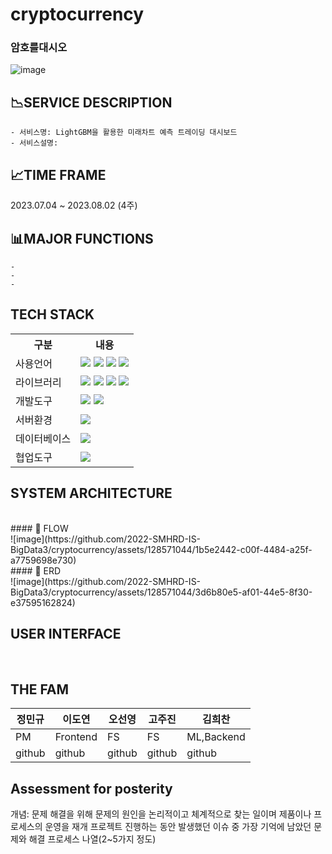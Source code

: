 # **cryptocurrency**
### 암호를대시오
![image](https://github.com/2022-SMHRD-IS-BigData3/cryptocurrency/assets/128571044/321bef90-6a00-44b1-8ca2-332ea52da0df)



## 📉SERVICE DESCRIPTION

    - 서비스명: LightGBM을 활용한 미래차트 예측 트레이딩 대시보드
    - 서비스설명: 

## 📈TIME FRAME
2023.07.04 ~ 2023.08.02 (4주)

## 📊MAJOR FUNCTIONS
    - 
    - 
    - 

## TECH STACK

<table>
    <tr>
        <th>구분</th>
        <th>내용</th>
    </tr>
    <tr>
        <td>사용언어</td>
        <td>
            <img src="https://img.shields.io/badge/java-007396?style=for-the-badge&logo=java&logoColor=white">
            <img src="https://img.shields.io/badge/HTML5-E34F26?style=for-the-badge&logo=HTML5&logoColor=white"/>
            <img src="https://img.shields.io/badge/CSS3-1572B6?style=for-the-badge&logo=CSS3&logoColor=white"/>
            <img src="https://img.shields.io/badge/python-3776AB?style=for-the-badge&logo=python&logoColor=white">
        </td>
    </tr>
    <tr>
        <td>라이브러리</td>
        <td>
            <img src="https://img.shields.io/badge/BootStrap-7952B3?style=for-the-badge&logo=BootStrap&logoColor=white"/>
            <img src="https://img.shields.io/badge/spring-6DB33F?style=for-the-badge&logo=spring&logoColor=white">
            <img src="https://img.shields.io/badge/JavaScript-F7DF1E?style=for-the-badge&logo=JavaScript&logoColor=white"/>
            <img src="https://img.shields.io/badge/jquery-0769AD?style=for-the-badge&logo=jquery&logoColor=white">
        </td>
    </tr>
    <tr>
        <td>개발도구</td>
        <td>
            <img src="https://img.shields.io/badge/Eclipse-2C2255?style=for-the-badge&logo=Eclipse&logoColor=white"/>
            <img src="https://img.shields.io/badge/VSCode-007ACC?style=for-the-badge&logo=VisualStudioCode&logoColor=white"/>
        </td>
    </tr>
    <tr>
        <td>서버환경</td>
        <td>
            <img src="https://img.shields.io/badge/Apache Tomcat-D22128?style=for-the-badge&logo=Apache Tomcat&logoColor=white"/>
        </td>
    </tr>
    <tr>
        <td>데이터베이스</td>
        <td>
            <img src="https://img.shields.io/badge/mysql-4479A1?style=for-the-badge&logo=mysql&logoColor=white"> 
        </td>
    </tr>
    <tr>
        <td>협업도구</td>
        <td>
            <img src="https://img.shields.io/badge/GitHub-181717?style=for-the-badge&logo=GitHub&logoColor=white"/>
        </td>
    </tr>
</table>

## SYSTEM ARCHITECTURE

<br>
#### 📌 FLOW
<br>
![image](https://github.com/2022-SMHRD-IS-BigData3/cryptocurrency/assets/128571044/1b5e2442-c00f-4484-a25f-a7759698e730)



<br>
#### 📌 ERD
<br>
![image](https://github.com/2022-SMHRD-IS-BigData3/cryptocurrency/assets/128571044/3d6b80e5-af01-44e5-8f30-e37595162824)




## USER INTERFACE





<br>



## THE FAM
| 정민규 | 이도연 | 오선영 | 고주진 | 김희찬 |
|---| ---|---|---|---|
| PM | Frontend |	FS | FS | ML,Backend |
|github|github |github |github |github|

## Assessment for posterity
개념: 문제 해결을 위해 문제의 원인을 논리적이고 체계적으로 찾는 일이며 제품이나 프로세스의 운영을 재개 프로젝트 진행하는 동안 발생했던 이슈 중 가장 기억에 남았던 문제와 해결 프로세스 나열(2~5가지 정도)

